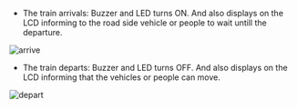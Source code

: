 - The train arrivals: Buzzer and LED turns ON. And also displays on the LCD informing to the road side vehicle or people to wait untill the departure.

![arrive](https://user-images.githubusercontent.com/98875082/156998183-226c4051-ce2b-4f39-a4d5-01803269ec0a.PNG)






- The train departs: Buzzer and LED turns OFF. And also displays on the LCD informing that the vehicles or people can move.

![depart](https://user-images.githubusercontent.com/98875082/156998190-02b1db10-1ebf-4f8e-88a2-c820151aeff6.PNG)
